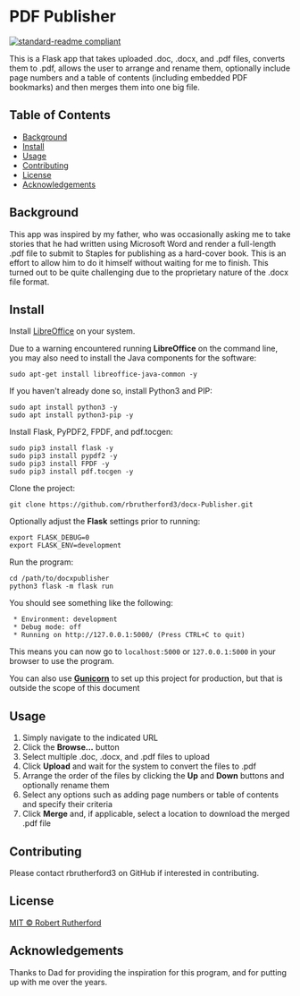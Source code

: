 # PDF Publisher

[![standard-readme compliant](https://img.shields.io/badge/readme%20style-standard-brightgreen.svg?style=flat-square)](https://github.com/RichardLitt/standard-readme)

This is a Flask app that takes uploaded .doc, .docx, and .pdf files, converts them to .pdf, allows the user to arrange and rename them, optionally include page numbers and a table of contents (including embedded PDF bookmarks) and then merges them into one big file.

## Table of Contents

- [Background](#background)
- [Install](#install)
- [Usage](#usage)
- [Contributing](#contributing)
- [License](#license)
- [Acknowledgements](#acknowledgements)

## Background

This app was inspired by my father, who was occasionally asking me to take stories that he had written using Microsoft Word and render a full-length .pdf file to submit to Staples for publishing as a hard-cover book.  This is an effort to allow him to do it himself without waiting for me to finish.  This turned out to be quite challenging due to the proprietary nature of the .docx file format.

## Install

Install [LibreOffice](https://www.libreoffice.org/download/download-libreoffice/) on your system.  

Due to a warning encountered running **LibreOffice** on the command line, you may also need to install the Java components for the software:
```
sudo apt-get install libreoffice-java-common -y
```
If you haven't already done so, install Python3 and PIP:
```
sudo apt install python3 -y
sudo apt install python3-pip -y
```
Install Flask, PyPDF2, FPDF, and pdf.tocgen:
```
sudo pip3 install flask -y
sudo pip3 install pypdf2 -y
sudo pip3 install FPDF -y
sudo pip3 install pdf.tocgen -y
```
Clone the project:
```
git clone https://github.com/rbrutherford3/docx-Publisher.git
```
Optionally adjust the **Flask** settings prior to running:
```
export FLASK_DEBUG=0
export FLASK_ENV=development
```
Run the program:
```
cd /path/to/docxpublisher
python3 flask -m flask run
```
You should see something like the following:
```
 * Environment: development
 * Debug mode: off
 * Running on http://127.0.0.1:5000/ (Press CTRL+C to quit)
```
This means you can now go to `localhost:5000` or `127.0.0.1:5000` in your browser to use the program.

You can also use [**Gunicorn**](https://gunicorn.org/) to set up this project for production, but that is outside the scope of this document

## Usage

1. Simply navigate to the indicated URL
1. Click the **Browse...** button
1. Select multiple .doc, .docx, and .pdf files to upload
1. Click **Upload** and wait for the system to convert the files to .pdf
1. Arrange the order of the files by clicking the **Up** and **Down** buttons and optionally rename them
1. Select any options such as adding page numbers or table of contents and specify their criteria
1. Click **Merge** and, if applicable, select a location to download the merged .pdf file

## Contributing

Please contact rbrutherford3 on GitHub if interested in contributing.

## License

[MIT © Robert Rutherford](../LICENSE)

## Acknowledgements

Thanks to Dad for providing the inspiration for this program, and for putting up with me over the years.